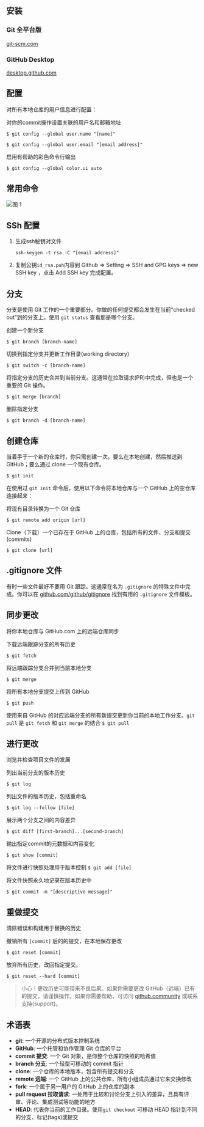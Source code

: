 ## 安装

### Git 全平台版

[git-scm.com](https://git-scm.com)

### GitHub Desktop

[desktop.github.com](https://desktop.github.com)

## 配置

对所有本地仓库的用户信息进行配置：

对你的commit操作设置关联的用户名和邮箱地址

`$ git config --global user.name "[name]"`

`$ git config --global user.email "[email address]"`

启用有帮助的彩色命令行输出

`$ git config --global color.ui auto`

## 常用命令

![图 1](https://cdn.jsdelivr.net/gh/Z-404/imageHost/2022/07/mdi_20220712_1657623199293.png)  

## SSh 配置

1. 生成ssh秘钥对文件

    ```shell
    ssh-keygen -t rsa -C "[email address]"
    ```

2. 复制公钥`id_rsa.puh`内容到 Github => Setting => SSH and GPG keys => new SSH key ，点击 Add SSH key 完成配置。

## 分支

分支是使用 Git 工作的一个重要部分。你做的任何提交都会发生在当前“checked out”到的分支上。使用 `git status` 查看那是哪个分支。

创建一个新分支

`$ git branch [branch-name]`

切换到指定分支并更新工作目录(working directory)

`$ git switch -c [branch-name]`

将指定分支的历史合并到当前分支。这通常在拉取请求(PR)中完成，但也是一个重要的 Git 操作。

`$ git merge [branch]`

删除指定分支

`$ git branch -d [branch-name]`

## 创建仓库

当着手于一个新的仓库时，你只需创建一次。要么在本地创建，然后推送到 GitHub；要么通过 clone 一个现有仓库。

`$ git init`

在使用过 `git init` 命令后，使用以下命令将本地仓库与一个 GitHub 上的空仓库连接起来：

将现有目录转换为一个 Git 仓库

`$ git remote add origin [url]`

Clone（下载）一个已存在于 GitHub 上的仓库，包括所有的文件、分支和提交(commits)

`$ git clone [url]`

## .gitignore 文件

有时一些文件最好不要用 Git 跟踪。这通常在名为 `.gitignore` 的特殊文件中完成。你可以在 [github.com/github/gitignore](https://github.com/github/gitignore) 找到有用的 `.gitignore` 文件模板。

## 同步更改

将你本地仓库与 GitHub.com 上的远端仓库同步

下载远端跟踪分支的所有历史

`$ git fetch`

将远端跟踪分支合并到当前本地分支

`$ git merge`

将所有本地分支提交上传到 GitHub

`$ git push`


使用来自 GitHub 的对应远端分支的所有新提交更新你当前的本地工作分支。`git pull` 是 `git fetch` 和 `git merge` 的结合
`$ git pull`


## 进行更改

浏览并检查项目文件的发展

列出当前分支的版本历史

`$ git log`

列出文件的版本历史，包括重命名

`$ git log --follow [file]`

展示两个分支之间的内容差异

`$ git diff [first-branch]...[second-branch]`

输出指定commit的元数据和内容变化

`$ git show [commit]`

将文件进行快照处理用于版本控制
`$ git add [file]`

将文件快照永久地记录在版本历史中

`$ git commit -m "[descriptive message]"`

## 重做提交

清除错误和构建用于替换的历史

撤销所有 `[commit]` 后的的提交，在本地保存更改

`$ git reset [commit]`

放弃所有历史，改回指定提交。

`$ git reset --hard [commit]`

> 小心！更改历史可能带来不良后果。如果你需要更改 GitHub（远端）已有的提交，请谨慎操作。如果你需要帮助，可访问 [github.community](https://github.community) 或联系支持(support)。

## 术语表

*   **git**: 一个开源的分布式版本控制系统
*   **GitHub**: 一个托管和协作管理 Git 仓库的平台
*   **commit 提交**: 一个 Git 对象，是你整个仓库的快照的哈希值
*   **branch 分支**: 一个轻型可移动的 commit 指针
*   **clone**: 一个仓库的本地版本，包含所有提交和分支
*   **remote 远端**: 一个 GitHub 上的公共仓库，所有小组成员通过它来交换修改
*   **fork**: 一个属于另一用户的 GitHub 上的仓库的副本
*   **pull request 拉取请求**: 一处用于比较和讨论分支上引入的差异，且具有评审、评论、集成测试等功能的地方
*   **HEAD**: 代表你当前的工作目录。使用`git checkout` 可移动 HEAD 指针到不同的分支、标记(tags)或提交